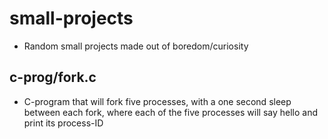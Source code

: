 # small-projects
- Random small projects made out of boredom/curiosity

## c-prog/fork.c
- C-program that will fork five processes, with a one second sleep between each fork, where
each of the five processes will say hello and print its process-ID
